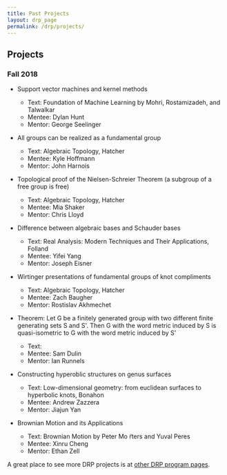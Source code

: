 ```yaml
---
title: Past Projects
layout: drp_page
permalink: /drp/projects/
---
```


<h2 class="mb-3">Projects</h2>

### Fall 2018
  
+ Support vector machines and kernel methods    
  - Text: Foundation of Machine Learning by Mohri, Rostamizadeh, and Talwalkar
  - Mentee: Dylan Hunt
  - Mentor: George Seelinger

+ All groups can be realized as a fundamental group   
  - Text: Algebraic Topology, Hatcher
  - Mentee: Kyle Hoffmann
  - Mentor: John Harnois

+ Topological proof of the Nielsen-Schreier Theorem (a subgroup of a
  free group is free)
  - Text: Algebraic Topology, Hatcher
  - Mentee: Mia Shaker
  - Mentor: Chris Lloyd

+ Difference between algebraic bases and Schauder bases
  - Text: Real Analysis: Modern Techniques and Their Applications, Folland
  - Mentee: Yifei Yang
  - Mentor: Joseph Eisner

+ Wirtinger presentations of fundamental groups of knot compliments 
  - Text: Algebraic Topology, Hatcher
  - Mentee: Zach Baugher
  - Mentor: Rostislav Akhmechet

+ Theorem: Let G be a finitely generated group with two different
  finite generating sets S and S'. Then G with the word metric induced
  by S is quasi-isometric to G with the word metric induced by S'
  - Text: 
  - Mentee: Sam Dulin
  - Mentor: Ian Runnels

+ Constructing hyperoblic structures on genus surfaces
  - Text: Low-dimensional geometry: from euclidean surfaces to hyperbolic knots, Bonahon
  - Mentee: Andrew Zazzera
  - Mentor: Jiajun Yan
  
+ Brownian Motion and its Applications
  - Text: Brownian Motion by Peter Mo ̈rters and Yuval Peres
  - Mentee: Xinru Cheng
  - Mentor: Ethan Zell
  
A great place to see more DRP projects is at [other DRP program pages]({{site.url}}/drp/otherdrp/).

